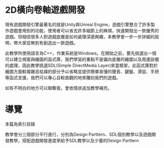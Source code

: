 # 2D橫向卷軸遊戲開發
現有遊戲開發引擎最著名的就是Unity與Unreal Engine，遊戲引擎整合了許多製作遊戲會用到的功能，使用者可以省去許多細節上的麻煩，快速開發出一款優秀的遊戲。但相信很多人對遊戲底層是如何處理深感興趣，本教學會一步一步詳細的說明，帶大家從無到有創造出一款遊戲。

此教學所使用語言為C++，作業系統是Windows。在開始之前，要先挑選出一個可以建立視窗與繪圖的函式庫，我們學習的重點不是偏向底層的繪圖以及周邊設備的處理，因此教學挑選SDL(Simple DirectMedia Layer)來當框架，此函式庫對於繪圖方面較複雜且枯燥的部分予以省略並提供簡單易懂的聲音、鍵盤、滑鼠、手把等函式支援，我們可以專心且較直觀的地來雕刻我們的遊戲。

如有不明白的地方可以聯繫我，會依情狀追加教學補充。

# 導覽
本篇為索引目錄

教學會分三個部分平行進行，分別為Design Parttern、SDL個別教學以及遊戲開發教學。搭配遊戲開發進度來給予SDL教學以及少量的Design Parttern
